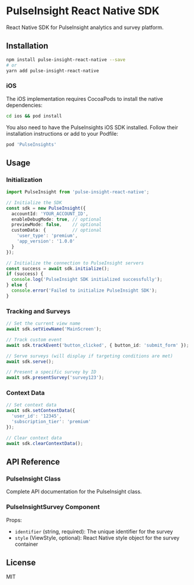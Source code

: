 # PulseInsight React Native SDK

React Native SDK for PulseInsight analytics and survey platform.

## Installation

```bash
npm install pulse-insight-react-native --save
# or
yarn add pulse-insight-react-native
```

### iOS

The iOS implementation requires CocoaPods to install the native dependencies:

```bash
cd ios && pod install
```

You also need to have the PulseInsights iOS SDK installed. Follow their installation instructions or add to your Podfile:

```ruby
pod 'PulseInsights'
```

## Usage

### Initialization

```typescript
import PulseInsight from 'pulse-insight-react-native';

// Initialize the SDK
const sdk = new PulseInsight({
  accountId: 'YOUR_ACCOUNT_ID',
  enableDebugMode: true, // optional
  previewMode: false,    // optional
  customData: {          // optional
    'user_type': 'premium',
    'app_version': '1.0.0'
  }
});

// Initialize the connection to PulseInsight servers
const success = await sdk.initialize();
if (success) {
  console.log('PulseInsight SDK initialized successfully');
} else {
  console.error('Failed to initialize PulseInsight SDK');
}
```

### Tracking and Surveys

```typescript
// Set the current view name
await sdk.setViewName('MainScreen');

// Track custom event
await sdk.trackEvent('button_clicked', { button_id: 'submit_form' });

// Serve surveys (will display if targeting conditions are met)
await sdk.serve();

// Present a specific survey by ID
await sdk.presentSurvey('survey123');
```

### Context Data

```typescript
// Set context data
await sdk.setContextData({
  'user_id': '12345',
  'subscription_tier': 'premium'
});

// Clear context data
await sdk.clearContextData();
```

## API Reference

### PulseInsight Class

Complete API documentation for the PulseInsight class.

### PulseInsightSurvey Component

Props:
- `identifier` (string, required): The unique identifier for the survey
- `style` (ViewStyle, optional): React Native style object for the survey container

## License

MIT 